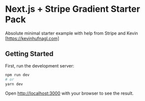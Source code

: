 # Next.js + Stripe Gradient Starter Pack

Absolute minimal starter example with help from Stripe and Kevin [https://kevinhufnagl.com]

## Getting Started

First, run the development server:

```bash
npm run dev
# or
yarn dev
```

Open [http://localhost:3000](http://localhost:3000) with your browser to see the result.
